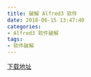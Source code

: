 ```yaml
---
title: 破解 Alfred3 软件
date: 2018-06-15 13:47:40
categories: 
- Alfred3 软件破解
tags:
- 软件破解
---
```



[下载地址](https://raw.githubusercontent.com/QuincySx/QuincySx.github.io/writing/raw/Alfred_Powerpack_3.6.903.dmg)
